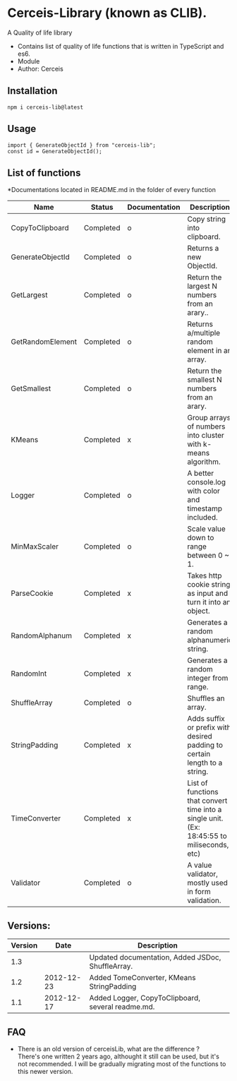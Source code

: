 # Cerceis-Library (known as CLIB).
A Quality of life library
- Contains list of quality of life functions that is written in TypeScript and es6.
- Module
- Author: Cerceis

## Installation
    npm i cerceis-lib@latest

## Usage
    import { GenerateObjectId } from "cerceis-lib";
    const id = GenerateObjectId();

## List of functions 
*Documentations located in README.md in the folder of every function  

|Name|Status|Documentation|Description|
|--|--|--|--| 
|CopyToClipboard|Completed|o| Copy string into clipboard.
|GenerateObjectId|Completed|o| Returns a new ObjectId.
|GetLargest|Completed|o| Return the largest N numbers from an arary..
|GetRandomElement|Completed|o| Returns a/multiple random element in an array.
|GetSmallest|Completed|o| Return the smallest N numbers from an arary.
|KMeans|Completed|x| Group arrays of numbers into cluster with k-means algorithm.
|Logger|Completed|o| A better console.log with color and timestamp included.
|MinMaxScaler|Completed|o| Scale value down to range between 0 ~ 1.
|ParseCookie|Completed|x| Takes http cookie string as input and turn it into an object.
|RandomAlphanum|Completed|x| Generates a random alphanumeric string.
|RandomInt|Completed|x| Generates a random integer from range.
|ShuffleArray|Completed|o| Shuffles an array.
|StringPadding|Completed|x| Adds suffix or prefix with desired padding to certain length to a string.
|TimeConverter|Completed|x| List of functions that convert time into a single unit. (Ex: 18:45:55 to miliseconds, etc)
|Validator|Completed|o| A value validator, mostly used in form validation.

## Versions:
|Version|Date|Description|
|--|--|--|
|1.3||Updated documentation, Added JSDoc, ShuffleArray.|
|1.2|2012-12-23|Added TomeConverter, KMeans StringPadding|
|1.1|2012-12-17|Added Logger, CopyToClipboard, several readme.md.|

## FAQ
- There is an old version of cerceisLib, what are the difference ?  
    There's one written 2 years ago, althought it still can be used, but it's not recommended. I will be gradually migrating most of the functions to this newer version.